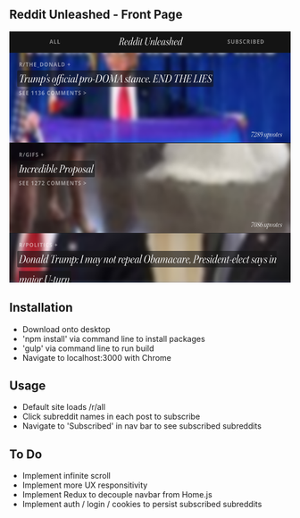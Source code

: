 ## Reddit Unleashed - Front Page

<img src=https://github.com/simeonlee/reddit/blob/master/images/app/reddit-unleashed-ui.png width=600 height=450 />

## Installation

+ Download onto desktop
+ 'npm install' via command line to install packages
+ 'gulp' via command line to run build
+ Navigate to localhost:3000 with Chrome

## Usage

+ Default site loads /r/all
+ Click subreddit names in each post to subscribe
+ Navigate to 'Subscribed' in nav bar to see subscribed subreddits

## To Do

+ Implement infinite scroll
+ Implement more UX responsitivity
+ Implement Redux to decouple navbar from Home.js
+ Implement auth / login / cookies to persist subscribed subreddits